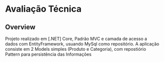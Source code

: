 # Avaliação Técnica
## Overview
Projeto realizado em [.NET] Core, Padrão MVC e camada de acesso a dados com EntityFramework, usuando MySql como repositório.
A aplicação consiste em 2 Models simples (Produto e Categoria), com repostiório Pattern para persistência das Informações
